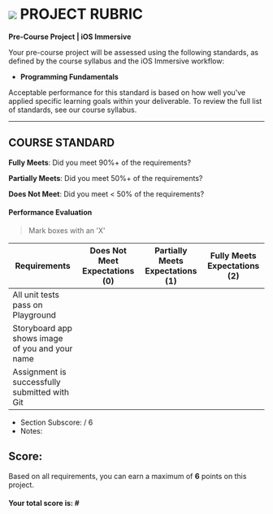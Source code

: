 # ![](https://ga-dash.s3.amazonaws.com/production/assets/logo-9f88ae6c9c3871690e33280fcf557f33.png) PROJECT RUBRIC
**Pre-Course Project | iOS Immersive** 	 						

Your pre-course project will be assessed using the following standards, as defined by the course syllabus and the iOS Immersive workflow:

- **Programming Fundamentals**

Acceptable performance for this standard is based on how well you've applied specific learning goals within your deliverable. To review the full list of standards, see our course syllabus.

---

## COURSE STANDARD
**Fully Meets**: Did you meet 90%+ of the requirements?

**Partially Meets**: Did you meet 50%+ of the requirements?

**Does Not Meet**: Did you meet < 50% of the requirements?

#### Performance Evaluation
> Mark boxes with an 'X'

| Requirements | Does Not Meet Expectations (0) | Partially Meets Expectations (1) | Fully Meets Expectations (2) |
|---|---|---|---|
| All unit tests pass on Playground | | | |
| Storyboard app shows image of you and your name | | | |
| Assignment is successfully submitted with Git | | | |

- Section Subscore:  / 6
- Notes:

## Score:
Based on all requirements, you can earn a maximum of  **6**  points on this project. 

#### Your total score is: **#**
